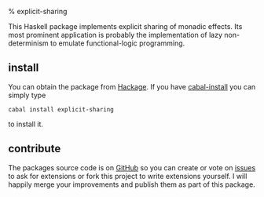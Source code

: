 % explicit-sharing

This Haskell package implements explicit sharing of monadic
effects. Its most prominent application is probably the implementation
of lazy non-determinism to emulate functional-logic programming.

install
-------

You can obtain the package from [Hackage]. If you have [cabal-install]
you can simply type

    cabal install explicit-sharing

to install it.

[Hackage]: http://hackage.haskell.org/cgi-bin/hackage-scripts/package/explicit-sharing
[cabal-install]: http://hackage.haskell.org/trac/hackage/wiki/CabalInstall


contribute
----------

The packages source code is on [GitHub] so you can create or vote on
[issues] to ask for extensions or fork this project to write
extensions yourself. I will happily merge your improvements and
publish them as part of this package.

[GitHub]: http://github.com/sebfisch/explicit-sharing
[issues]: http://github.com/sebfisch/explicit-sharing/issues